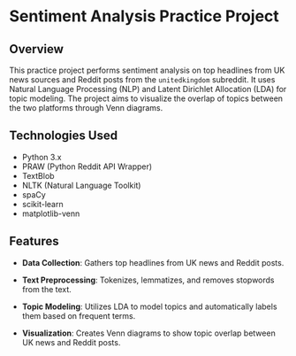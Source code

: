 # Sentiment Analysis Practice Project

## Overview

This practice project performs sentiment analysis on top headlines from UK news sources and Reddit posts from the `unitedkingdom` subreddit. It uses Natural Language Processing (NLP) and Latent Dirichlet Allocation (LDA) for topic modeling. The project aims to visualize the overlap of topics between the two platforms through Venn diagrams.

## Technologies Used

- Python 3.x
- PRAW (Python Reddit API Wrapper)
- TextBlob
- NLTK (Natural Language Toolkit)
- spaCy
- scikit-learn
- matplotlib-venn

## Features

- **Data Collection**: Gathers top headlines from UK news and Reddit posts.
  
- **Text Preprocessing**: Tokenizes, lemmatizes, and removes stopwords from the text.

- **Topic Modeling**: Utilizes LDA to model topics and automatically labels them based on frequent terms.

- **Visualization**: Creates Venn diagrams to show topic overlap between UK news and Reddit posts.
